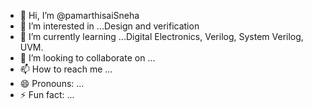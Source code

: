 - 👋 Hi, I’m @pamarthisaiSneha
- 👀 I’m interested in ...Design and verification
- 🌱 I’m currently learning ...Digital Electronics, Verilog, System Verilog, UVM.
- 💞️ I’m looking to collaborate on ...
- 📫 How to reach me ...
- 😄 Pronouns: ...
- ⚡ Fun fact: ...

<!---
pamarthisaiSneha/pamarthisaiSneha is a ✨ special ✨ repository because its `README.md` (this file) appears on your GitHub profile.
You can click the Preview link to take a look at your changes.
--->
